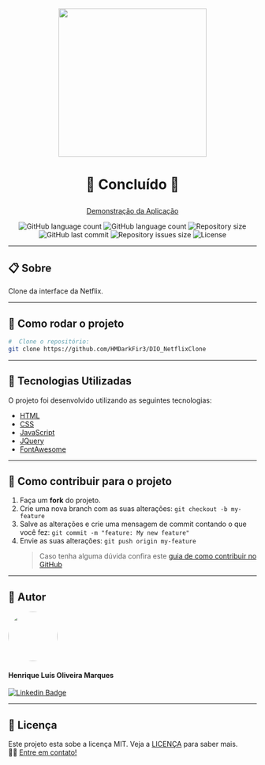 <h1 align="center"> 
  <img src="https://user-images.githubusercontent.com/65872394/116317781-2ef3ff00-a78a-11eb-934a-ddec8a5e2c35.png" width="300" height="auto" />
</h1>

<h1 align="center">

  🚀 Concluído 🚀
</h1>

<p align="center" >
  <a href="https://dio-netflix-clone.vercel.app">Demonstração da Aplicação</a>
</p>

<p align="center" >
  <img alt="GitHub language count" src="https://img.shields.io/github/languages/top/hmdarkfir3/DIO_NetflixClone" />
  
  <img alt="GitHub language count" src="https://img.shields.io/github/languages/count/hmdarkfir3/DIO_NetflixClone" />

  <img alt="Repository size" src="https://img.shields.io/github/repo-size/hmdarkfir3/DIO_NetflixClone">
  
  <img alt="GitHub last commit" src="https://img.shields.io/github/last-commit/hmdarkfir3/DIO_NetflixClone">
  
  <img alt="Repository issues size" src="https://img.shields.io/github/issues/hmdarkfir3/DIO_NetflixClone">
  
  <img alt="License" src="https://img.shields.io/badge/license-MIT-blue.svg" />
</p>
  
---

## 📋 Sobre

Clone da interface da Netflix.

---

## 📂 Como rodar o projeto

```bash
#  Clone o repositório:
git clone https://github.com/HMDarkFir3/DIO_NetflixClone
```

---

## 🚀 Tecnologias Utilizadas

O projeto foi desenvolvido utilizando as seguintes tecnologias:

- [HTML](https://developer.mozilla.org/pt-BR/docs/Web/Guide/HTML/HTML5)
- [CSS](https://developer.mozilla.org/pt-BR/docs/Web/CSS)
- [JavaScript](https://developer.mozilla.org/pt-BR/docs/Web/JavaScript)
- [JQuery](https://jquery.com)
- [FontAwesome](https://fontawesome.com)

---

## 💪 Como contribuir para o projeto

1. Faça um **fork** do projeto.
2. Crie uma nova branch com as suas alterações: `git checkout -b my-feature`
3. Salve as alterações e crie uma mensagem de commit contando o que você fez: `git commit -m "feature: My new feature"`
4. Envie as suas alterações: `git push origin my-feature`
   > Caso tenha alguma dúvida confira este [guia de como contribuir no GitHub](https://github.com/firstcontributions/first-contributions)

---

## 🧑 Autor

<img style="border-radius: 50%;" src="https://github.com/HMDarkFir3.png" width="100px;" alt=""/>
<h4>Henrique Luís Oliveira Marques</h4>

[![Linkedin Badge](https://img.shields.io/badge/-Henrique-blue?style=flat-square&logo=Linkedin&logoColor=white&link=https://www.linkedin.com/in/henrique-luís-oliveira-marques-3406361a7/)](https://www.linkedin.com/in/henrique-luís-oliveira-marques-3406361a7/)

---

## 📝 Licença

Este projeto esta sobe a licença MIT. Veja a [LICENÇA](./LICENSE) para saber mais.
<br>
👋🏽 [Entre em contato!](https://www.linkedin.com/in/henrique-luís-oliveira-marques-3406361a7/)
